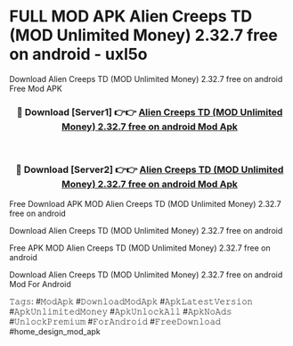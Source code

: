 # FULL MOD APK Alien Creeps TD (MOD Unlimited Money) 2.32.7 free on android - uxl5o
Download Alien Creeps TD (MOD Unlimited Money) 2.32.7 free on android Free Mod APK

<div align="center">
<h3>🔴 Download [Server1] 👉👉 <a href="https://apk-comot.site?title=Alien_Creeps_TD_(MOD_Unlimited_Money)_2.32.7_free_on_android">Alien Creeps TD (MOD Unlimited Money) 2.32.7 free on android Mod Apk</a></h3><br>

<h3>🔴 Download [Server2] 👉👉 <a href="https://apk-comot.site?title=Alien_Creeps_TD_(MOD_Unlimited_Money)_2.32.7_free_on_android">Alien Creeps TD (MOD Unlimited Money) 2.32.7 free on android Mod Apk</a></h3>
</div>


Free Download APK MOD Alien Creeps TD (MOD Unlimited Money) 2.32.7 free on android

Download Alien Creeps TD (MOD Unlimited Money) 2.32.7 free on android 

Free APK MOD Alien Creeps TD (MOD Unlimited Money) 2.32.7 free on android 

Download Alien Creeps TD (MOD Unlimited Money) 2.32.7 free on android Mod For Android

𝚃𝚊𝚐𝚜: #𝙼𝚘𝚍𝙰𝚙𝚔 #𝙳𝚘𝚠𝚗𝚕𝚘𝚊𝚍𝙼𝚘𝚍𝙰𝚙𝚔 #𝙰𝚙𝚔𝙻𝚊𝚝𝚎𝚜𝚝𝚅𝚎𝚛𝚜𝚒𝚘𝚗 #𝙰𝚙𝚔𝚄𝚗𝚕𝚒𝚖𝚒𝚝𝚎𝚍𝙼𝚘𝚗𝚎𝚢 #𝙰𝚙𝚔𝚄𝚗𝚕𝚘𝚌𝚔𝙰𝚕𝚕 #𝙰𝚙𝚔𝙽𝚘𝙰𝚍𝚜 #𝚄𝚗𝚕𝚘𝚌𝚔𝙿𝚛𝚎𝚖𝚒𝚞𝚖 #𝙵𝚘𝚛𝙰𝚗𝚍𝚛𝚘𝚒𝚍 #𝙵𝚛𝚎𝚎𝙳𝚘𝚠𝚗𝚕𝚘𝚊𝚍 #home_design_mod_apk